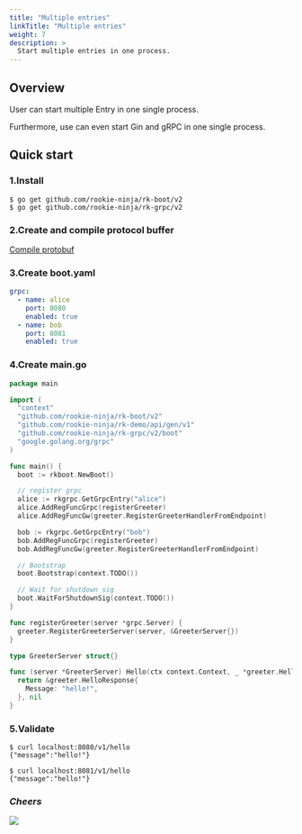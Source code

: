 ```yaml
---
title: "Multiple entries"
linkTitle: "Multiple entries"
weight: 7
description: >
  Start multiple entries in one process.
---
```


## Overview
User can start multiple Entry in one single process.

Furthermore, use can even start Gin and gRPC in one single process.

## Quick start
### 1.Install

```shell script
$ go get github.com/rookie-ninja/rk-boot/v2
$ go get github.com/rookie-ninja/rk-grpc/v2
```

### 2.Create and compile protocol buffer
[Compile protobuf](/en/docs/rk-boot/user-guide/grpc/basic/buf/)

### 3.Create boot.yaml
```yaml
grpc:
  - name: alice
    port: 8080
    enabled: true
  - name: bob
    port: 8081
    enabled: true
```

### 4.Create main.go
```go
package main

import (
  "context"
  "github.com/rookie-ninja/rk-boot/v2"
  "github.com/rookie-ninja/rk-demo/api/gen/v1"
  "github.com/rookie-ninja/rk-grpc/v2/boot"
  "google.golang.org/grpc"
)

func main() {
  boot := rkboot.NewBoot()

  // register grpc
  alice := rkgrpc.GetGrpcEntry("alice")
  alice.AddRegFuncGrpc(registerGreeter)
  alice.AddRegFuncGw(greeter.RegisterGreeterHandlerFromEndpoint)

  bob := rkgrpc.GetGrpcEntry("bob")
  bob.AddRegFuncGrpc(registerGreeter)
  bob.AddRegFuncGw(greeter.RegisterGreeterHandlerFromEndpoint)

  // Bootstrap
  boot.Bootstrap(context.TODO())

  // Wait for shutdown sig
  boot.WaitForShutdownSig(context.TODO())
}

func registerGreeter(server *grpc.Server) {
  greeter.RegisterGreeterServer(server, &GreeterServer{})
}

type GreeterServer struct{}

func (server *GreeterServer) Hello(ctx context.Context, _ *greeter.HelloRequest) (*greeter.HelloResponse, error) {
  return &greeter.HelloResponse{
    Message: "hello!",
  }, nil
}
```

### 5.Validate
```shell
$ curl localhost:8080/v1/hello
{"message":"hello!"}

$ curl localhost:8081/v1/hello
{"message":"hello!"}
```

### _**Cheers**_
![](/rk-boot/user-guide/cheers.png)